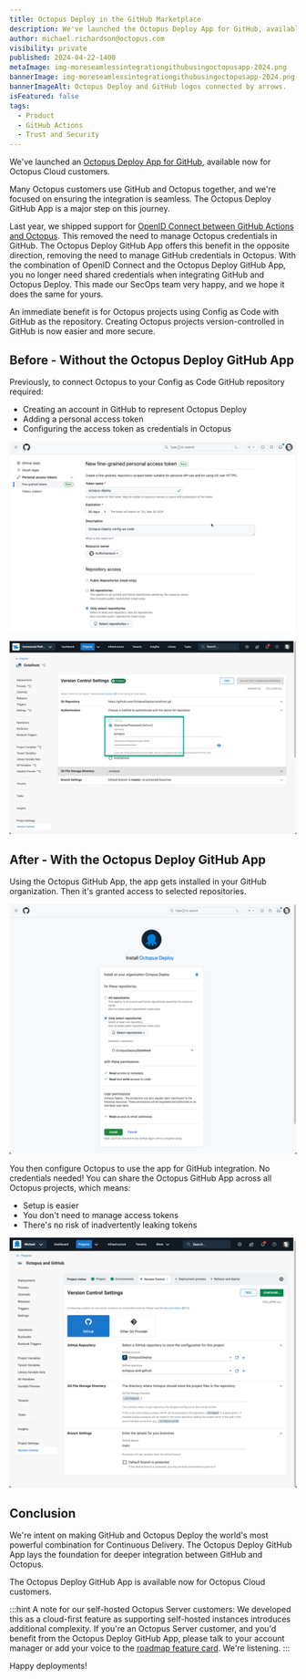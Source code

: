 ```yaml
---
title: Octopus Deploy in the GitHub Marketplace 
description: We've launched the Octopus Deploy App for GitHub, available now for Octopus Cloud customers. The app removes the need to manage GitHub credentials in Octopus.
author: michael.richardson@octopus.com 
visibility: private
published: 2024-04-22-1400
metaImage: img-moreseamlessintegrationgithubusingoctopusapp-2024.png
bannerImage: img-moreseamlessintegrationgithubusingoctopusapp-2024.png
bannerImageAlt: Octopus Deploy and GitHub logos connected by arrows.
isFeatured: false
tags: 
  - Product
  - GitHub Actions
  - Trust and Security
---
```


We've launched an [Octopus Deploy App for GitHub](https://github.com/marketplace/octopus-deploy), available now for Octopus Cloud customers.

Many Octopus customers use GitHub and Octopus together, and we're focused on ensuring the integration is seamless.  The Octopus Deploy GitHub App is a major step on this journey.

Last year,  we shipped support for [OpenID Connect between GitHub Actions and Octopus](https://roadmap.octopus.com/c/70-openid-connect-oidc-for-github-actions). This removed the need to manage Octopus credentials in GitHub. The Octopus Deploy GitHub App offers this benefit in the opposite direction, removing the need to manage GitHub credentials in Octopus. With the combination of OpenID Connect and the Octopus Deploy GitHub App, you no longer need shared credentials when integrating GitHub and Octopus Deploy. This made our SecOps team very happy, and we hope it does the same for yours.

An immediate benefit is for Octopus projects using Config as Code with GitHub as the repository. Creating Octopus projects version-controlled in GitHub is now easier and more secure. 

## Before - Without the Octopus Deploy GitHub App 

Previously, to connect Octopus to your Config as Code GitHub repository required:

- Creating an account in GitHub to represent Octopus Deploy
- Adding a personal access token
- Configuring the access token as credentials in Octopus

![GitHub Personal Access Token](github-pat.png "width=500")

![GitHub Credentials in Octopus](version-control-password.png "width=500")


## After - With the Octopus Deploy GitHub App 

Using the Octopus GitHub App, the app gets installed in your GitHub organization. Then it's granted access to selected repositories.

![Granting the Octopus App access to Repositories](octopus-github-app-install.png "width=500")

You then configure Octopus to use the app for GitHub integration. No credentials needed! You can share the Octopus GitHub App across all Octopus projects, which means:

- Setup is easier
- You don't need  to manage access tokens
- There's no risk of inadvertently leaking tokens

![Configuring the app in your Octopus Project](octopus-app-project.png "width=500")

## Conclusion 

We're intent on making GitHub and Octopus Deploy the world's most powerful combination for Continuous Delivery. The Octopus Deploy GitHub App lays the foundation for deeper integration between GitHub and Octopus.  

The Octopus Deploy GitHub App is available now for Octopus Cloud customers. 

:::hint
A note for our self-hosted Octopus Server customers: We developed this as a cloud-first feature as supporting self-hosted instances introduces additional complexity.  If you're an Octopus Server customer, and you'd benefit from the Octopus Deploy GitHub App, please talk to your account manager or add your voice to the [roadmap feature card](https://roadmap.octopus.com/c/107-github-app-for-server-customers). We're listening. 
:::

Happy deployments!